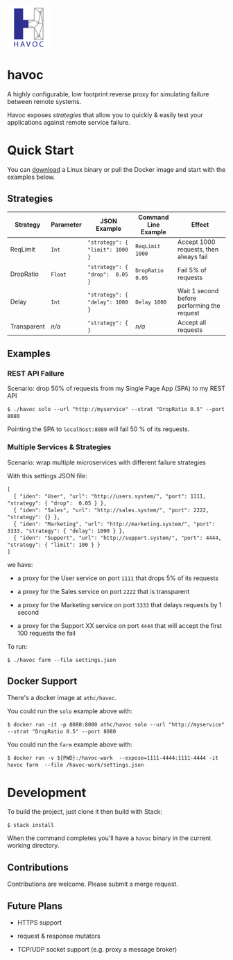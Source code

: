 ![Havoc](assets/logo-small.png)

# havoc

A highly configurable, low footprint reverse proxy for simulating failure between remote systems.

Havoc exposes _strategies_ that allow you to quickly & easily test your applications against
remote service failure.

# Quick Start

You can [download](https://bitbucket.org/athc/havoc/downloads/) a Linux binary or pull the Docker image and start with the examples below.

## Strategies

| Strategy | Parameter  | JSON Example | Command Line Example | Effect 
|---|---|---|---|---|
| ReqLimit    | `Int`   | `"strategy": { "limit": 1000 }` | `ReqLimit 1000`  | Accept 1000 requests, then always fail |
| DropRatio   | `Float` | `"strategy": { "drop":  0.05 }` | `DropRatio 0.05 `| Fail 5% of requests |
| Delay       | `Int`   | `"strategy": { "delay": 1000 }` | `Delay 1000 `| Wait 1 second before performing the request |
| Transparent | _n/a_   | `"strategy": { }`               | _n/a_ | Accept all requests |

## Examples

### REST API Failure

Scenario: drop 50% of requests from my Single Page App (SPA) to my REST API

    $ ./havoc solo --url "http://myservice" --strat "DropRatio 0.5" --port 8080

Pointing the SPA to `localhost:8080` will fail 50 % of its requests.

### Multiple Services & Strategies

Scenario: wrap multiple microservices with different failure strategies

With this settings JSON file:

    [
      { "iden": "User", "url": "http://users.system/", "port": 1111, "strategy": { "drop":  0.05 } },
      { "iden": "Sales", "url": "http://sales.system/", "port": 2222, "strategy": {} },
      { "iden": "Marketing", "url": "http://marketing.system/", "port": 3333, "strategy": { "delay": 1000 } },
      { "iden": "Support", "url": "http://support.system/", "port": 4444, "strategy": { "limit": 100 } }
    ]
 we have:
 
  * a proxy for the User service on port `1111` that drops 5% of its requests
  
  * a proxy for the Sales service on port `2222` that is transparent
  
  * a proxy for the Marketing service on port `3333` that delays requests by 1 second
  
  * a proxy for the Support XX service on port `4444` that will accept the first 100 requests the fail
  
To run:

    $ ./havoc farm --file settings.json

## Docker Support

There's a docker image at `athc/havoc`. 

You could run the `solo` example above with:

    $ docker run -it -p 8080:8080 athc/havoc solo --url "http://myservice" --strat "DropRatio 0.5" --port 8080

You could run the `farm` example above with:

    $ docker run -v ${PWD}:/havoc-work  --expose=1111-4444:1111-4444 -it havoc farm  --file /havoc-work/settings.json  

# Development

To build the project, just clone it then build with Stack:

    $ stack install
    
When the command completes you'll have a `havoc` binary in the current working directory.

## Contributions

Contributions are welcome. Please submit a merge request.

## Future Plans

 * HTTPS support
 
 * request & response mutators
 
 * TCP/UDP socket support (e.g. proxy a message broker)
